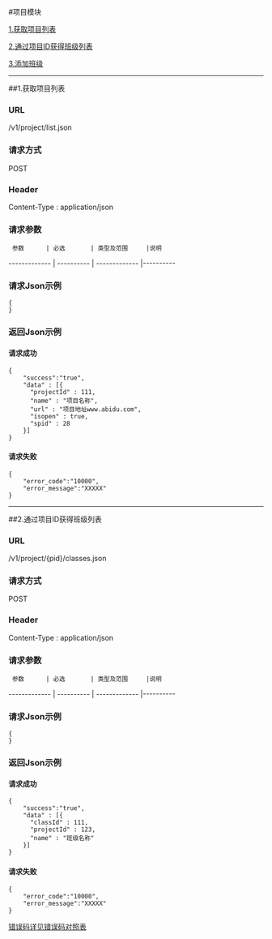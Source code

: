 #项目模块 

[1.获取项目列表](#1)

[2.通过项目ID获得班级列表](#2)

[3.添加班级](#3)

---
##<a id="1">1.获取项目列表</a>

### URL
/v1/project/list.json

### 请求方式
POST

### Header
Content-Type : application/json

### 请求参数
     参数      | 必选 	    | 类型及范围     |说明
-------------  | ---------- | -------------  |---------- 

### 请求Json示例
	{       
	}

### 返回Json示例
#### 请求成功
	{
		"success":"true",
		"data" : [{
		  "projectId" : 111,
		  "name" : "项目名称",
		  "url" : "项目地址www.abidu.com",
		  "isopen" : true,
		  "spid" : 28
		}]
	}

#### 请求失败
	{
		"error_code":"10000",
		"error_message":"XXXXX"
	}

---
##<a id="2">2.通过项目ID获得班级列表</a>

### URL
/v1/project/{pid}/classes.json

### 请求方式
POST

### Header
Content-Type : application/json

### 请求参数
     参数      | 必选 	    | 类型及范围     |说明
-------------  | ---------- | -------------  |---------- 

### 请求Json示例
	{       
	}

### 返回Json示例
#### 请求成功
	{
		"success":"true",
		"data" : [{
		  "classId" : 111,
		  "projectId" : 123,
		  "name" : "班级名称"
		}]
	}

#### 请求失败
	{
		"error_code":"10000",
		"error_message":"XXXXX"
	}
[错误码详见错误码对照表](错误码对照表.md)

